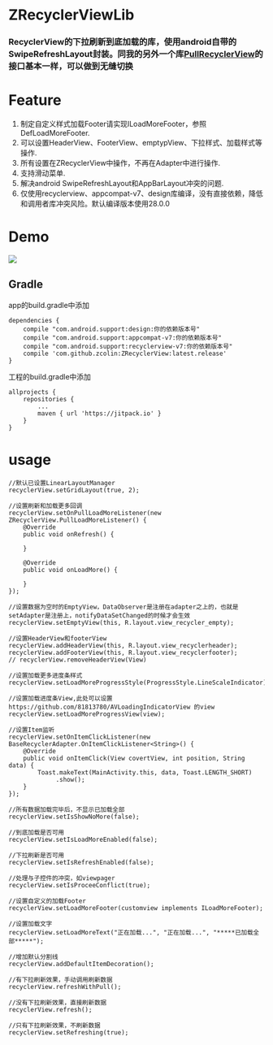 ZRecyclerViewLib
=
### RecyclerView的下拉刷新到底加载的库，使用android自带的SwipeRefreshLayout封装。同我的另外一个库[PullRecyclerView](https://github.com/zcolin/PullRecyclerView)的接口基本一样，可以做到无缝切换

Feature
=
1. 制定自定义样式加载Footer请实现ILoadMoreFooter，参照DefLoadMoreFooter.
2. 可以设置HeaderView、FooterView、emptypView、下拉样式、加载样式等操作.
3. 所有设置在ZRecyclerView中操作，不再在Adapter中进行操作.
4. 支持滑动菜单.
5. 解决android SwipeRefreshLayout和AppBarLayout冲突的问题.
6. 仅使用recyclerview、appcompat-v7、design库编译，没有直接依赖，降低和调用者库冲突风险。默认编译版本使用28.0.0

Demo
=
![](screenshot/1.gif)


## Gradle
app的build.gradle中添加
```
dependencies {
    compile "com.android.support:design:你的依赖版本号"
    compile "com.android.support:appcompat-v7:你的依赖版本号"
    compile "com.android.support:recyclerview-v7:你的依赖版本号"
    compile 'com.github.zcolin:ZRecyclerView:latest.release'
}
```
工程的build.gradle中添加
```
allprojects {
	repositories {
		...
		maven { url 'https://jitpack.io' }
	}
}
```

usage
=

```
//默认已设置LinearLayoutManager
recyclerView.setGridLayout(true, 2);

//设置刷新和加载更多回调
recyclerView.setOnPullLoadMoreListener(new ZRecyclerView.PullLoadMoreListener() {
    @Override
    public void onRefresh() {
        
    }

    @Override
    public void onLoadMore() {

    }
});

//设置数据为空时的EmptyView，DataObserver是注册在adapter之上的，也就是setAdapter是注册上，notifyDataSetChanged的时候才会生效
recyclerView.setEmptyView(this, R.layout.view_recycler_empty);

//设置HeaderView和footerView
recyclerView.addHeaderView(this, R.layout.view_recyclerheader);
recyclerView.addFooterView(this, R.layout.view_recyclerfooter);
// recyclerView.removeHeaderView(View)

//设置加载更多进度条样式
recyclerView.setLoadMoreProgressStyle(ProgressStyle.LineScaleIndicator);

//设置加载进度条View,此处可以设置 https://github.com/81813780/AVLoadingIndicatorView 的view
recyclerView.setLoadMoreProgressView(view);

//设置Item监听
recyclerView.setOnItemClickListener(new BaseRecyclerAdapter.OnItemClickListener<String>() {
    @Override
    public void onItemClick(View covertView, int position, String data) {
        Toast.makeText(MainActivity.this, data, Toast.LENGTH_SHORT)
             .show();
    }
});

//所有数据加载完毕后，不显示已加载全部
recyclerView.setIsShowNoMore(false);

//到底加载是否可用
recyclerView.setIsLoadMoreEnabled(false);

//下拉刷新是否可用
recyclerView.setIsRefreshEnabled(false);

//处理与子控件的冲突，如viewpager
recyclerView.setIsProceeConflict(true);   

//设置自定义的加载Footer
recyclerView.setLoadMoreFooter(customview implements ILoadMoreFooter);  

//设置加载文字
recyclerView.setLoadMoreText("正在加载...", "正在加载...", "*****已加载全部*****");

//增加默认分割线
recyclerView.addDefaultItemDecoration();

//有下拉刷新效果，手动调用刷新数据
recyclerView.refreshWithPull();

//没有下拉刷新效果，直接刷新数据
recyclerView.refresh();

//只有下拉刷新效果，不刷新数据
recyclerView.setRefreshing(true);
```




